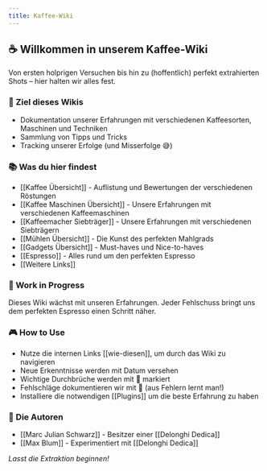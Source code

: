 ```yaml
---
title: Kaffee-Wiki
---
```


## ☕ Willkommen in unserem Kaffee-Wiki

  Von ersten holprigen Versuchen bis hin zu (hoffentlich) perfekt extrahierten Shots – hier halten wir alles fest.

### 🎯 Ziel dieses Wikis
- Dokumentation unserer Erfahrungen mit verschiedenen Kaffeesorten, Maschinen und Techniken
- Sammlung von Tipps und Tricks
- Tracking unserer Erfolge (und Misserfolge 😅)

### 📚 Was du hier findest

- [[Kaffee Übersicht]] - Auflistung und Bewertungen der verschiedenen Röstungen
- [[Kaffee Maschinen Übersicht]] - Unsere Erfahrungen mit verschiedenen Kaffeemaschinen
- [[Kaffeemacher Siebträger]] - Unsere Erfahrungen mit verschiedenen Siebträgern
- [[Mühlen Übersicht]]  - Die Kunst des perfekten Mahlgrads
- [[Gadgets Übersicht]] - Must-haves und Nice-to-haves
- [[Espresso]] - Alles rund um den perfekten Espresso
- [[Weitere Links]]

### 🌱 Work in Progress
Dieses Wiki wächst mit unseren Erfahrungen. Jeder Fehlschuss bringt uns dem perfekten Espresso einen Schritt näher.

### 🎮 How to Use
- Nutze die internen Links [[wie-diesen]], um durch das Wiki zu navigieren
- Neue Erkenntnisse werden mit Datum versehen
- Wichtige Durchbrüche werden mit 🌟 markiert
- Fehlschläge dokumentieren wir mit 🚫 (aus Fehlern lernt man!)
- Installiere die notwendigen [[Plugins]] um die beste Erfahrung zu haben
### 👥 Die Autoren
- [[Marc Julian Schwarz]] - Besitzer einer [[Delonghi Dedica]]
- [[Max Blum]] - Experimentiert mit [[Delonghi Dedica]]

*Lasst die Extraktion beginnen!*

